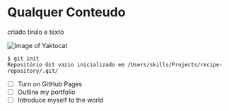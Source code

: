 # Qualquer Conteudo

criado tirulo e texto

![Image of Yaktocat](https://octodex.github.com/images/yaktocat.png)

```
$ git init
Repositório Git vazio inicializado em /Users/skills/Projects/recipe-repository/.git/
```

- [ ] Turn on GitHub Pages
- [ ] Outline my portfolio
- [ ] Introduce myself to the world
